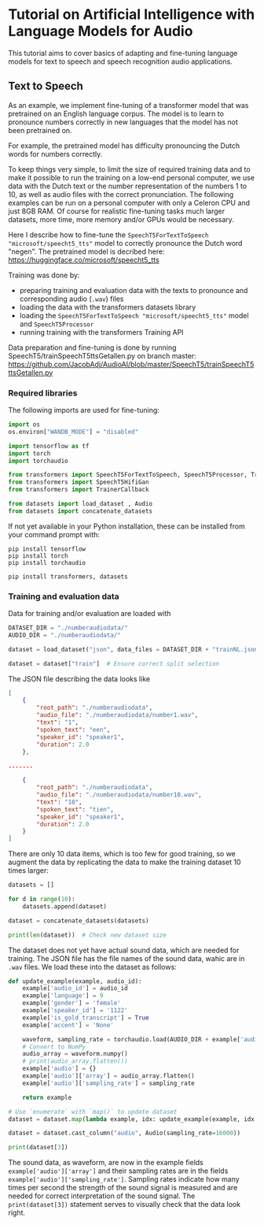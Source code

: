 # Tutorial on Artificial Intelligence with Language Models for Audio

This tutorial aims to cover basics of adapting and fine-tuning language models for text to speech and speech recognition audio applications.

## Text to Speech

As an example, we implement fine-tuning of a transformer model that was pretrained on an English language corpus. The model is to learn to pronounce numbers correctly in new languages that the model has not been pretrained on.

For example, the pretrained model has difficulty pronouncing the Dutch words for numbers correctly.

To keep things very simple, to limit the size of required training data and to make it possible to run the training on a low-end personal computer, we use data with the Dutch text or the number representation of the numbers 1 to 10, as well as audio files with the correct pronunciation. The following examples can be run on a personal computer with only a Celeron CPU and just 8GB RAM. Of course for realistic fine-tuning tasks much larger datasets, more time, more memory and/or GPUs would be necessary.

Here I describe how to fine-tune the `SpeechT5ForTextToSpeech "microsoft/speecht5_tts"` model to correctly pronounce the Dutch word "negen". The pretrained model is decribed here: https://huggingface.co/microsoft/speecht5_tts

Training was done by:

* preparing training and evaluation data with the texts to pronounce and corresponding audio (`.wav`) files
* loading the data with the transformers datasets library 
* loading the `SpeechT5ForTextToSpeech "microsoft/speecht5_tts"` model and `SpeechT5Processor`
* running training with the transformers Training API


Data preparation and fine-tuning is done by running SpeechT5/trainSpeechT5ttsGetallen.py on branch master: https://github.com/JacobAdj/AudioAI/blob/master/SpeechT5/trainSpeechT5ttsGetallen.py

### Required libraries

The following imports are used for fine-tuning:

```python
import os
os.environ["WANDB_MODE"] = "disabled"

import tensorflow as tf
import torch
import torchaudio

from transformers import SpeechT5ForTextToSpeech, SpeechT5Processor, TrainingArguments, Trainer
from transformers import SpeechT5HifiGan
from transformers import TrainerCallback

from datasets import load_dataset , Audio
from datasets import concatenate_datasets
```


If not yet available in your Python installation, these can be installed from your command prompt with:
```shell
pip install tensorflow 
pip install torch
pip install torchaudio

pip install transformers, datasets 
```

### Training and evaluation data

Data for training and/or evaluation are loaded with

```python
DATASET_DIR = "./numberaudiodata/"
AUDIO_DIR = "./numberaudiodata/"

dataset = load_dataset("json", data_files = DATASET_DIR + "trainNL.json")

dataset = dataset["train"]  # Ensure correct split selection
```

The JSON file describing the data looks like

```json
[
    {
        "root_path": "./numberaudiodata",
        "audio_file": "./numberaudiodata/number1.wav",
        "text": "1",
        "spoken_text": "een",
        "speaker_id": "speaker1",
        "duration": 2.0
    },

.......

    {
        "root_path": "./numberaudiodata",
        "audio_file": "./numberaudiodata/number10.wav",
        "text": "10",
        "spoken_text": "tien",
        "speaker_id": "speaker1",
        "duration": 2.0
    }
]
```

There are only 10 data items, which is too few for good training, so we augment the data by replicating the data to make the training dataset 10 times larger:

```python
datasets = []

for d in range(10):
    datasets.append(dataset)

dataset = concatenate_datasets(datasets)

print(len(dataset))  # Check new dataset size
```

The dataset does not yet have actual sound data, which are needed for training. The JSON file has the file names of the sound data, wahic are in `.wav` files. We load these into the dataset as follows:

```python
def update_example(example, audio_id):
    example['audio_id'] = audio_id
    example['language'] = 9
    example['gender'] = 'female'
    example['speaker_id'] = '1122'
    example['is_gold_transcript'] = True
    example['accent'] = 'None'

    waveform, sampling_rate = torchaudio.load(AUDIO_DIR + example['audiofile'])
    # Convert to NumPy
    audio_array = waveform.numpy()
    # print(audio_array.flatten())
    example['audio'] = {}
    example['audio']['array'] = audio_array.flatten()
    example['audio']['sampling_rate'] = sampling_rate

    return example

# Use `enumerate` with `map()` to update dataset
dataset = dataset.map(lambda example, idx: update_example(example, idx + 1), with_indices=True)

dataset = dataset.cast_column("audio", Audio(sampling_rate=16000))

print(dataset[3])

```

The sound data, as waveform, are now in the example fields `example['audio']['array']` and their sampling rates are in the fields `example['audio']['sampling_rate']`.
Sampling rates indicate how many times per second the strength of the sound signal is measured and are needed for correct interpretation of the sound signal.
The `print(dataset[3])` statement serves to visually check that the data look right.

